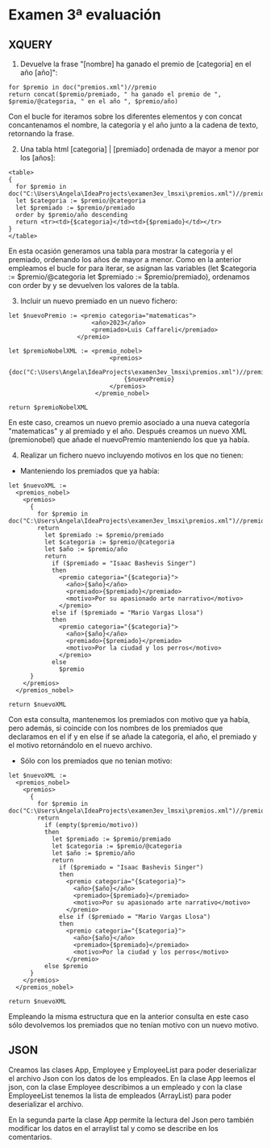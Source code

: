# Examen 3ª evaluación

## XQUERY

1. Devuelve la frase "[nombre] ha ganado el premio de [categoria] en el año [año]":

```
for $premio in doc("premios.xml")//premio
return concat($premio/premiado, " ha ganado el premio de ", $premio/@categoria, " en el año ", $premio/año)
```
Con el bucle for iteramos sobre los diferentes elementos y con concat concantenamos el nombre, la categoría y el año junto a la cadena de texto, retornando la frase.

2. Una tabla html [categoria] | [premiado] ordenada de mayor a menor por los [años]:

```
<table>
{
  for $premio in doc("C:\Users\Angela\IdeaProjects\examen3ev_lmsxi\premios.xml")//premio
  let $categoria := $premio/@categoria
  let $premiado := $premio/premiado
  order by $premio/año descending
  return <tr><td>{$categoria}</td><td>{$premiado}</td></tr>
}
</table>
```
En esta ocasión generamos una tabla para mostrar la categoría y el premiado, ordenando los años de mayor a menor. Como en la anterior empleamos el bucle for para iterar, se asignan las variables (let $categoria := $premio/@categoria
let $premiado := $premio/premiado), ordenamos con order by y se devuelven los valores de la tabla.


3. Incluir un nuevo premiado en un nuevo fichero:

```
let $nuevoPremio := <premio categoria="matematicas">
                       <año>2023</año>
                       <premiado>Luis Caffareli</premiado>
                   </premio>

let $premioNobelXML := <premio_nobel>
                            <premios>
                                {doc("C:\Users\Angela\IdeaProjects\examen3ev_lmsxi\premios.xml")//premio}
                                {$nuevoPremio}
                            </premios>
                        </premio_nobel>

return $premioNobelXML
```
En este caso, creamos un nuevo premio asociado a una nueva categoría "matematicas" y al premiado y el año. Después creamos un nuevo XML (premionobel) que añade el nuevoPremio manteniendo los que ya había. 

4. Realizar un fichero nuevo incluyendo motivos en los que no tienen:

- Manteniendo los premiados que ya había:
```
let $nuevoXML :=
  <premios_nobel>
    <premios>
      {
        for $premio in doc("C:\Users\Angela\IdeaProjects\examen3ev_lmsxi\premios.xml")//premio
        return
          let $premiado := $premio/premiado
          let $categoria := $premio/@categoria
          let $año := $premio/año
          return
            if ($premiado = "Isaac Bashevis Singer")
            then
              <premio categoria="{$categoria}">
                <año>{$año}</año>
                <premiado>{$premiado}</premiado>
                <motivo>Por su apasionado arte narrativo</motivo>
              </premio>
            else if ($premiado = "Mario Vargas Llosa")
            then
              <premio categoria="{$categoria}">
                <año>{$año}</año>
                <premiado>{$premiado}</premiado>
                <motivo>Por la ciudad y los perros</motivo>
              </premio>
            else
              $premio
      }
    </premios>
  </premios_nobel>

return $nuevoXML
```

Con esta consulta, mantenemos los premiados con motivo que ya había, pero además, si coincide con los nombres de los premiados que declaramos en el if y en else if se añade la categoría, el año, el premiado y el motivo retornándolo en el nuevo archivo.

- Sólo con los premiados que no tenian motivo:

```
let $nuevoXML :=
  <premios_nobel>
    <premios>
      {
        for $premio in doc("C:\Users\Angela\IdeaProjects\examen3ev_lmsxi\premios.xml")//premio
        return
          if (empty($premio/motivo))
          then
            let $premiado := $premio/premiado
            let $categoria := $premio/@categoria
            let $año := $premio/año
            return
              if ($premiado = "Isaac Bashevis Singer")
              then
                <premio categoria="{$categoria}">
                  <año>{$año}</año>
                  <premiado>{$premiado}</premiado>
                  <motivo>Por su apasionado arte narrativo</motivo>
                </premio>
              else if ($premiado = "Mario Vargas Llosa")
              then
                <premio categoria="{$categoria}">
                  <año>{$año}</año>
                  <premiado>{$premiado}</premiado>
                  <motivo>Por la ciudad y los perros</motivo>
                </premio>
          else $premio
      }
    </premios>
  </premios_nobel>

return $nuevoXML
```
Empleando la misma estructura que en la anterior consulta en este caso sólo devolvemos los premiados que no tenían motivo con un nuevo motivo.


## JSON

Creamos las clases App, Employee y EmployeeList para poder deserializar el archivo Json con los datos de los empleados. En la clase
App leemos el json, con la clase Employee describimos a un empleado y con la clase EmployeeList tenemos la lista de empleados (ArrayList) para poder
deserializar el archivo.

En la segunda parte la clase App permite la lectura del Json pero también modificar los datos en el arraylist tal y como se describe en los comentarios.